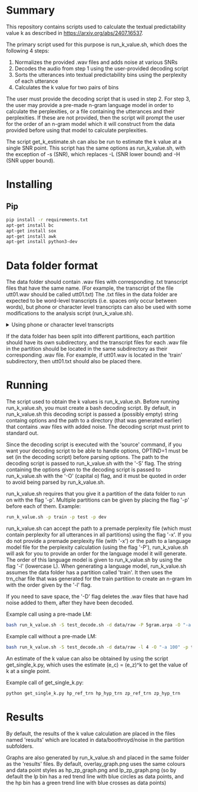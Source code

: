 # Summary
This repository contains scripts used to calculate the textual predictability value k as described in https://arxiv.org/abs/2407.16537.

The primary script used for this purpose is run_k_value.sh, which does the following 4 steps:
1. Normalizes the provided .wav files and adds noise at various SNRs
2. Decodes the audio from step 1 using the user-provided decoding script
3. Sorts the utterances into textual predictability bins using the perplexity of each utterance
4. Calculates the k value for two pairs of bins

The user must provide the decoding script that is used in step 2.
For step 3, the user may provide a pre-made n-gram language model in order to calculate the perplexities, or a file containing the utterances and their perplexities. If these are not provided, then the script will prompt the user for the order of an n-gram model which it will construct from the data provided before using that model to calculate perplexities.

The script get_k_estimate.sh can also be run to estimate the k value at a single SNR point.
This script has the same options as run_k_value.sh, with the exception of -s (SNR), which replaces -L (SNR lower bound) and -H (SNR upper bound). 

# Installing
## Pip
``` bash
pip install -r requirements.txt
apt-get install bc
apt-get install sox
apt-get install awk
apt-get install python3-dev
```


# Data folder format
The data folder should contain .wav files with corresponding .txt transcript files that have the same name.
(For example, the transcript of the file utt01.wav should be called utt01.txt)
The .txt files in the data folder are expected to be word-level transcripts (i.e. spaces only occur between words), but phone or character level transcripts can also be used with some modifications to the analysis script (run_k_value.sh).

<details>
<summary>Using phone or character level transcripts</summary>
By default, run_k_value.sh takes in word-level transcripts (trn files) and turns them into character level transcripts (trn_char files).
<details>
<summary>Character level transcript details</summary>
In the character level transcripts that run_k_value.sh generates, each character is separated from its neighbour by a space and word boundaries are marked by underscores.
(for example, the word level transcript 'quick brown fox' would have the corresponding character level transrcipt 'q u i c k _ b r o w n _ f o x').
</details>
</details>

If the data folder has been split into different partitions, each partition should have its own subdirectory, and the transcript files for each .wav file in the partition should be located in the same subdirectory as their corresponding .wav file.
For example, if utt01.wav is located in the 'train' subdirectory, then utt01.txt should also be placed there.

# Running
The script used to obtain the k values is run_k_value.sh. Before running run_k_value.sh, you must create a bash decoding script.
By default, in run_k_value.sh this decoding script is passed a (possibly empty) string containg options and the path to a directory (that was generated earlier) that contains .wav files with added noise.
The decoding script must print to standard out.

Since the decoding script is executed with the 'source' command, if you want your decoding script to be able to handle options, OPTIND=1 must be set (in the decoding script) before parsing options.
The path to the decoding script is passed to run_k_value.sh with the '-S' flag.
The string containing the options given to the decoding script is passed to run_k_value.sh with the '-O' (capital o) flag, and it must be quoted in order to avoid being parsed by run_k_value.sh.

run_k_value.sh requires that you give it a partition of the data folder to run on with the flag '-p'. Multiple partitions can be given by placing the flag '-p' before each of them.
Example:
``` bash
run_k_value.sh -p train -p test -p dev
``` 

run_k_value.sh can accept the path to a premade perplexity file (which must contain perplexity for all utterances in all partitions) using the flag '-x'. 
If you do not provide a premade perplexity file (with '-x') or the path to a language model file for the perplexity calculation (using the flag '-P'), run_k_value.sh will ask for you to provide an order for the language model it will generate. The order of this language model is given to run_k_value.sh by using the flag '-l' (lowercase L).
When generating a language model, run_k_value.sh assumes the data folder has a partition called 'train'. It then uses the trn_char file that was generated for the train partition to create an n-gram lm with the order given by the '-l' flag.

If you need to save space, the '-D' flag deletes the .wav files that have had noise added to them, after they have been decoded.

Example call using a pre-made LM: 
``` bash
bash run_k_value.sh -S test_decode.sh -d data/raw -P 5gram.arpa -O "-a 100" -p train -p test -p dev -D 
```

Example call without a pre-made LM:
``` bash
bash run_k_value.sh -S test_decode.sh -d data/raw -l 4 -O "-a 100" -p train -p test -p dev -D
```

An estimate of the k value can also be obtained by using the script get_single_k.py, which uses the estimate (e_c) = (e_z)^k to get the value of k at a single point.

Example call of get_single_k.py: 
``` bash
python get_single_k.py hp_ref_trn hp_hyp_trn zp_ref_trn zp_hyp_trn 
```

# Results
By default, the results of the k value calculation are placed in the files named 'results' which are located in data/boothroyd/noise in the partition subfolders.

Graphs are also generated by run_k_value.sh and placed in the same folder as the 'results' files. By default, overlay_graph.png uses the same colours and data point styles as hp_zp_graph.png and lp_zp_graph.png (so by default the lp bin has a red trend line with blue circles as data points, and the hp bin has a green trend line with blue crosses as data points)